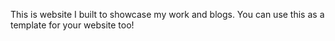 This is website I built to showcase my work and blogs. You can use this as a template for your website too!
